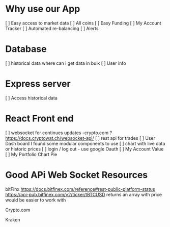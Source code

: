 # Why use our App

[ ] Easy access to market data
[ ] All coins
[ ] Easy Funding
[ ] My Account Tracker
[ ] Automated re-balancing
[ ] Alerts

# Database

[ ] historical data where can i get data in bulk
[ ] User info

# Express server

[ ] Access historical data

# React Front end

[ ] websocket for continues updates -crypto.com ? https://docs.cryptowat.ch/websocket-api/
[ ] rest api for trades
[ ] User Dash board I found some modular components to use
[ ] chart with live data or historic prices
[ ] login / log out - use google Oauth
[ ] My Account Value
[ ] My Portfolio Chart Pie

# Good APi Web Socket Resources

bitFinx
https://docs.bitfinex.com/reference#rest-public-platform-status
https://api-pub.bitfinex.com/v2/ticker/tBTCUSD
returns an array with price would be easier to work with

Crypto.com

Kraken
